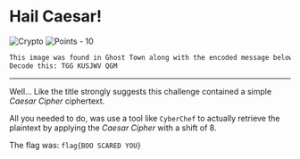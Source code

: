 # Hail Caesar!

![Crypto](https://img.shields.io/badge/Crypto--e8ff00?style=for-the-badge) ![Points - 10](https://img.shields.io/badge/Points-10-9cf?style=for-the-badge)

```txt
This image was found in Ghost Town along with the encoded message below. See if you can decipher the message. Enter the entire decoded message as the flag.
Decode this: TGG KUSJWV QGM
```

---

Well... Like the title strongly suggests this challenge contained a simple _Caesar Cipher_ ciphertext.

All you needed to do, was use a tool like `CyberChef` to actually retrieve the plaintext by applying the _Caesar Cipher_ with a shift of 8.

The flag was: `flag{BOO SCARED YOU}`
